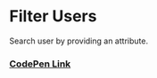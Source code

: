 # Filter Users
Search user by providing an attribute.
<h3> <a href="https://codepen.io/ankitnub/pen/BaJdmjX"> CodePen Link </a></h3>
